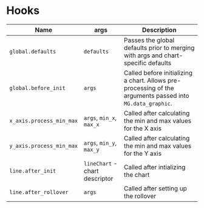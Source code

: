 # Hooks
| Name | args | Description |
|------|------|-------------|
| `global.defaults` | `defaults` | Passes the global defaults prior to merging with args and chart-specific defaults |
| `global.before_init` | `args` | Called before initializing a chart. Allows pre-processing of the arguments passed into `MG.data_graphic`. |
| `x_axis.process_min_max` | `args`, `min_x`, `max_x` | Called after calculating the min and max values for the X axis |
| `y_axis.process_min_max` | `args`, `min_y`, `max_y` | Called after calculating the min and max values for the Y axis |
| `line.after_init` | `lineChart` - chart descriptor | Called after intializing the chart |
| `line.after_rollover` | `args` | Called after setting up the rollover |
